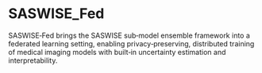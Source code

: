 # SASWISE_Fed
SASWISE‑Fed brings the SASWISE sub‑model ensemble framework into a federated learning setting, enabling privacy‑preserving, distributed training of medical imaging models with built‑in uncertainty estimation and interpretability.
